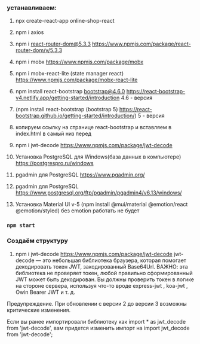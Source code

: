 ### устанавливаем:

1. npx create-react-app online-shop-react
2. npm i axios
3. npm i react-router-dom@5.3.3 https://www.npmjs.com/package/react-router-dom/v/5.3.3
4. npm i mobx https://www.npmjs.com/package/mobx
5. npm i mobx-react-lite (state manager react) https://www.npmjs.com/package/mobx-react-lite

6. npm install react-bootstrap bootstrap@4.6.0 https://react-bootstrap-v4.netlify.app/getting-started/introduction 4.6 - версия
7. (npm install react-bootstrap (bootstrap 5) https://react-bootstrap.github.io/getting-started/introduction/) 5 - версия
8. копируем ссылку на странице react-bootstrap и вставляем в index.html в самый низ перед <title>Online-shop React</title>
<link
     rel="stylesheet"
     href="https://cdn.jsdelivr.net/npm/bootstrap@4.6.0/dist/css/bootstrap.min.css"
     integrity="sha384-B0vP5xmATw1+K9KRQjQERJvTumQW0nPEzvF6L/Z6nronJ3oUOFUFpCjEUQouq2+l"
     crossorigin="anonymous"
   />

9. npm i jwt-decode https://www.npmjs.com/package/jwt-decode

10. Установка PostgreSQL для Windows(база данных в компьютере) https://postgrespro.ru/windows
11. pgadmin для PostgreSQL https://www.pgadmin.org/
12. pgadmin для PostgreSQL https://www.postgresql.org/ftp/pgadmin/pgadmin4/v6.13/windows/
13. Установка Material UI v-5 (npm install @mui/material @emotion/react @emotion/styled)
    без emotion работать не будет

### `npm start`

### Создаём структуру

1. npm i jwt-decode https://www.npmjs.com/package/jwt-decode
   jwt-decode — это небольшая библиотека браузера, которая помогает декодировать токен JWT, закодированный Base64Url.
   ВАЖНО: эта библиотека не проверяет токен, любой правильно сформированный JWT может быть декодирован. Вы должны проверить токен в логике на стороне сервера, используя что-то вроде express-jwt , koa-jwt , Owin Bearer JWT и т. д.

Предупреждение. При обновлении с версии 2 до версии 3 возможны критические изменения.

Если вы ранее импортировали библиотеку как import \* as jwt_decode from 'jwt-decode', вам придется изменить импорт на import jwt_decode from 'jwt-decode';
